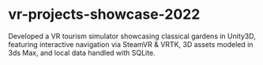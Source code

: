 # vr-projects-showcase-2022
Developed a VR tourism simulator showcasing classical gardens in Unity3D, featuring interactive navigation via SteamVR &amp; VRTK, 3D assets modeled in 3ds Max, and local data handled with SQLite.
